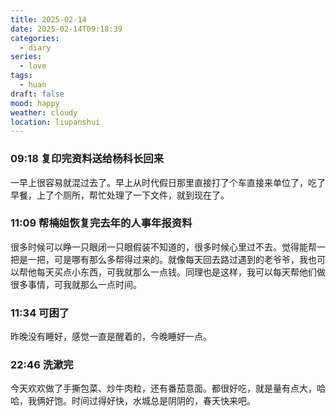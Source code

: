 ```yaml
---
title: 2025-02-14
date: 2025-02-14T09:18:39
categories:
  - diary
series:
  - love
tags:
  - huan
draft: false
mood: happy
weather: cloudy
location: liupanshui
---
```



### 09:18 复印完资料送给杨科长回来
 
一早上很容易就混过去了。早上从时代假日那里直接打了个车直接来单位了，吃了早餐，上了个厕所，帮忙处理了一下文件，就到现在了。

### 11:09 帮楠姐恢复完去年的人事年报资料
 
很多时候可以睁一只眼闭一只眼假装不知道的，很多时候心里过不去。觉得能帮一把是一把，可是哪有那么多帮得过来的。就像每天回去路过遇到的老爷爷，我也可以帮他每天买点小东西，可我就那么一点钱。同理也是这样，我可以每天帮他们做很多事情，可我就那么一点时间。

### 11:34 可困了
 
昨晚没有睡好，感觉一直是醒着的，今晚睡好一点。

### 22:46 洗漱完

今天欢欢做了手撕包菜、炒牛肉粒，还有番茄意面。都很好吃，就是量有点大，哈哈，我俩好饱。时间过得好快，水城总是阴阴的，春天快来吧。
